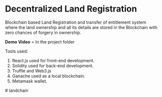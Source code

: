 # Decentralized Land Registration

Blockchain based Land Registration and transfer of entitlement system where the land ownership and all its details are stored in the Blockchain with zero chances of forgery in ownership.

**Demo Video** =
In the project folder

Tools used:
1. React.js used for front-end development.
2. Solidity used for back-end development.
3. Truffle and Web3.js
4. Ganache used as a local blockchain.
5. Metamask wallet.

#   l a n d c h a i n 
 
 
